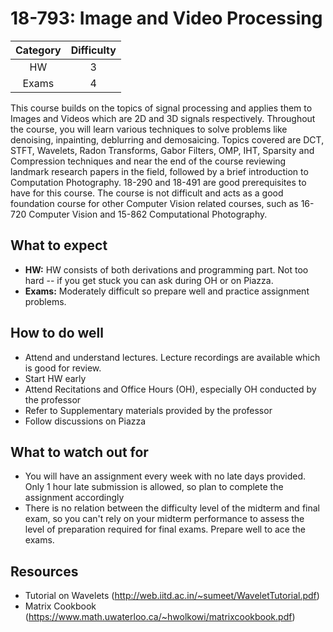 # 18-793: Image and Video Processing

| Category | Difficulty |
|:-:       | :-:        |
| HW       | 3          |
| Exams    | 4          |

This course builds on the topics of signal processing and applies them to Images and Videos which are 2D and 3D signals respectively. Throughout the course, you will learn various techniques to solve problems like denoising, inpainting, deblurring and demosaicing. Topics covered are DCT, STFT, Wavelets, Radon Transforms, Gabor Filters, OMP, IHT, Sparsity and Compression techniques and near the end of the course reviewing landmark research papers in the field, followed by a brief introduction to Computation Photography. 18-290 and 18-491 are good prerequisites to have for this course. The course is not difficult and acts as a good foundation course for other Computer Vision related courses, such as 16-720 Computer Vision and 15-862 Computational Photography.

## What to expect

- **HW:** HW consists of both derivations and programming part. Not too hard -- if you get stuck you can ask during OH or on Piazza.
- **Exams:** Moderately difficult so prepare well and practice assignment problems.

## How to do well

- Attend and understand lectures. Lecture recordings are available which is good for review.
- Start HW early
- Attend Recitations and Office Hours (OH), especially OH conducted by the professor
- Refer to Supplementary materials provided by the professor
- Follow discussions on Piazza

## What to watch out for

- You will have an assignment every week with no late days provided. Only 1 hour late submission is allowed, so plan to complete the assignment accordingly
- There is no relation between the difficulty level of the midterm and final exam, so you can't rely on your midterm performance to assess the level of preparation required for final exams. Prepare well to ace the exams.


## Resources

- Tutorial on Wavelets (http://web.iitd.ac.in/~sumeet/WaveletTutorial.pdf)
- Matrix Cookbook (https://www.math.uwaterloo.ca/~hwolkowi/matrixcookbook.pdf)
